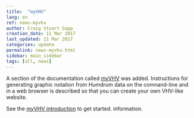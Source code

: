 ```yaml
---
title:  "myVHV"
lang: en
ref: news-myvhv
author: Craig Stuart Sapp
creation_date: 11 Mar 2017
last_updated: 11 Mar 2017
categories: update
permalink: news-myvhv.html
sidebar: main_sidebar
tags: [all, news]
---
```


A section of the documentation called [myVHV](/myvhv/introduction) was 
added.  Instructions for generating graphic notation from Humdrum data
on the comnand-line and in a web browser is described so that you can
create your own VHV-like website.

See the [myVHV introduction](/myvhv/introduction) to get started.
information.

